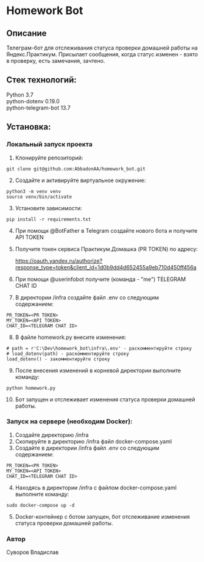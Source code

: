 # Homework Bot

## Описание

Телеграм-бот для отслеживания статуса проверки домашней работы на Яндекс.Практикум. Присылает сообщения, когда статус изменен - взято в проверку, есть замечания, зачтено.
## Стек технологий:  


Python 3.7  
python-dotenv 0.19.0  
python-telegram-bot 13.7 

## Установка:

### Локальный запуск проекта

1. Клонируйте репозиторий:
```
git clone git@github.com:AbbadonAA/homework_bot.git
```
2. Создайте и активируйте виртуальное окружение:
```
python3 -m venv venv
source venv/bin/activate
```
3. Установите зависимости:
```
pip install -r requirements.txt
```
4. При помощи @BotFather в Telegram создайте нового бота и получите API TOKEN
5. Получите токен сервиса Практикум.Домашка (PR TOKEN) по адресу:
   
   https://oauth.yandex.ru/authorize?response_type=token&client_id=1d0b9dd4d652455a9eb710d450ff456a
6. При помощи @userinfobot получите (команда - "me") TELEGRAM CHAT ID
7. В директории /infra создайте файл .env со следующим содержанием:
```
PR_TOKEN=<PR TOKEN>
MY_TOKEN=<API TOKEN>
CHAT_ID=<TELEGRAM CHAT ID>
```
8. В файле homework.py внесите изменения:
```
# path = r'C:\Dev\homework_bot\infra\.env' - раскомментируйте строку
# load_dotenv(path) - раскомментируйте строку
load_dotenv() - закомментируйте строку
```

9. После внесения изменений в корневой директории выполните команду:

```
python homework.py
```
10. Бот запущен и отслеживает изменения статуса проверки домашней работы.

### Запуск на сервере (необходим Docker):

1. Создайте директорию /infra
2. Скопируйте в директорию /infra файл docker-compose.yaml
3. Создайте в директории /infra файл .env со следующим содержанием:
```
PR_TOKEN=<PR TOKEN>
MY_TOKEN=<API TOKEN>
CHAT_ID=<TELEGRAM CHAT ID>
```
4. Находясь в директории /infra с файлом docker-compose.yaml выполните команду:
```
sudo docker-compose up -d
```
5. Docker-контейнер с ботом запущен, бот отслеживание изменения статуса проверки домашней работы.


### Автор
Суворов Владислав
